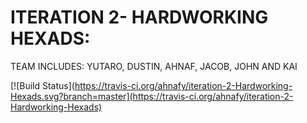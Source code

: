# ITERATION 2- HARDWORKING HEXADS:
TEAM INCLUDES: YUTARO, DUSTIN, AHNAF, JACOB, JOHN AND KAI
 
 
[![Build Status](https://travis-ci.org/ahnafy/iteration-2-Hardworking-Hexads.svg?branch=master](https://travis-ci.org/ahnafy/iteration-2-Hardworking-Hexads)

